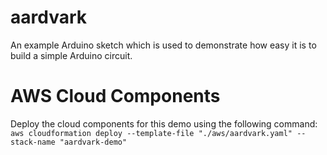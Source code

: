 # aardvark
An example Arduino sketch which is used to demonstrate how easy it is to build a simple Arduino circuit.

# AWS Cloud Components
Deploy the cloud components for this demo using the following command:<br>
`aws cloudformation deploy --template-file "./aws/aardvark.yaml" --stack-name "aardvark-demo"`